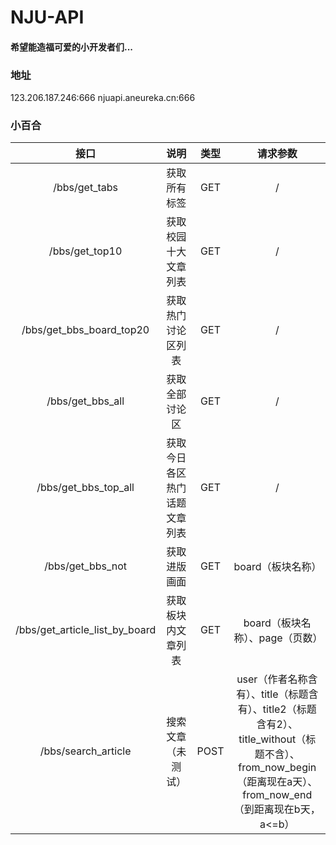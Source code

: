 # NJU-API

#### 希望能造福可爱的小开发者们...



### 地址

123.206.187.246:666
njuapi.aneureka.cn:666

### 小百合
|               接口               |       说明       |  类型  |                   请求参数                   |
| :----------------------------: | :------------: | :--: | :--------------------------------------: |
|         /bbs/get_tabs          |     获取所有标签     | GET  |                    /                     |
|         /bbs/get_top10         |   获取校园十大文章列表   | GET  |                    /                     |
|    /bbs/get_bbs_board_top20    |   获取热门讨论区列表    | GET  |                    /                     |
|        /bbs/get_bbs_all        |    获取全部讨论区     | GET  |                    /                     |
|      /bbs/get_bbs_top_all      | 获取今日各区热门话题文章列表 | GET  |                    /                     |
|        /bbs/get_bbs_not        |     获取进版画面     | GET  |               board（板块名称）                |
| /bbs/get_article_list_by_board |   获取板块内文章列表    | GET  |           board（板块名称）、page（页数）           |
|      /bbs/search_article       |   搜索文章（未测试）    | POST | user（作者名称含有）、title（标题含有）、title2（标题含有2）、title_without（标题不含）、from_now_begin（距离现在a天）、from_now_end（到距离现在b天，a<=b） |

